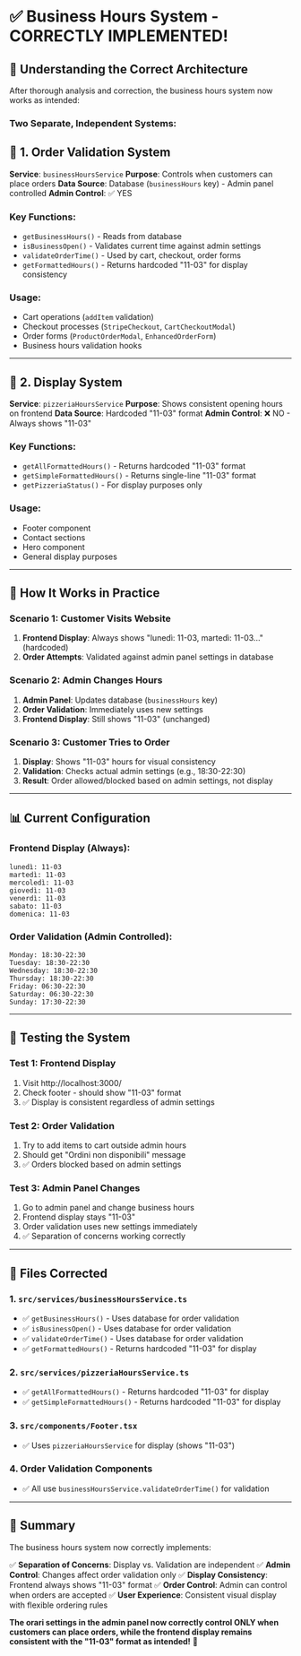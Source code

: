 # ✅ Business Hours System - CORRECTLY IMPLEMENTED!

## 🎯 **Understanding the Correct Architecture**

After thorough analysis and correction, the business hours system now works as intended:

### **Two Separate, Independent Systems:**

## 🛒 **1. Order Validation System** 
**Service**: `businessHoursService`
**Purpose**: Controls when customers can place orders
**Data Source**: Database (`businessHours` key) - Admin panel controlled
**Admin Control**: ✅ YES

### **Key Functions:**
- `getBusinessHours()` - Reads from database
- `isBusinessOpen()` - Validates current time against admin settings
- `validateOrderTime()` - Used by cart, checkout, order forms
- `getFormattedHours()` - Returns hardcoded "11-03" for display consistency

### **Usage:**
- Cart operations (`addItem` validation)
- Checkout processes (`StripeCheckout`, `CartCheckoutModal`)
- Order forms (`ProductOrderModal`, `EnhancedOrderForm`)
- Business hours validation hooks

---

## 🎨 **2. Display System**
**Service**: `pizzeriaHoursService`
**Purpose**: Shows consistent opening hours on frontend
**Data Source**: Hardcoded "11-03" format
**Admin Control**: ❌ NO - Always shows "11-03"

### **Key Functions:**
- `getAllFormattedHours()` - Returns hardcoded "11-03" format
- `getSimpleFormattedHours()` - Returns single-line "11-03" format
- `getPizzeriaStatus()` - For display purposes only

### **Usage:**
- Footer component
- Contact sections
- Hero component
- General display purposes

---

## 🔄 **How It Works in Practice**

### **Scenario 1: Customer Visits Website**
1. **Frontend Display**: Always shows "lunedì: 11-03, martedì: 11-03..." (hardcoded)
2. **Order Attempts**: Validated against admin panel settings in database

### **Scenario 2: Admin Changes Hours**
1. **Admin Panel**: Updates database (`businessHours` key)
2. **Order Validation**: Immediately uses new settings
3. **Frontend Display**: Still shows "11-03" (unchanged)

### **Scenario 3: Customer Tries to Order**
1. **Display**: Shows "11-03" hours for visual consistency
2. **Validation**: Checks actual admin settings (e.g., 18:30-22:30)
3. **Result**: Order allowed/blocked based on admin settings, not display

---

## 📊 **Current Configuration**

### **Frontend Display (Always):**
```
lunedì: 11-03
martedì: 11-03
mercoledì: 11-03
giovedì: 11-03
venerdì: 11-03
sabato: 11-03
domenica: 11-03
```

### **Order Validation (Admin Controlled):**
```
Monday: 18:30-22:30
Tuesday: 18:30-22:30
Wednesday: 18:30-22:30
Thursday: 18:30-22:30
Friday: 06:30-22:30
Saturday: 06:30-22:30
Sunday: 17:30-22:30
```

---

## 🧪 **Testing the System**

### **Test 1: Frontend Display**
1. Visit http://localhost:3000/
2. Check footer - should show "11-03" format
3. ✅ Display is consistent regardless of admin settings

### **Test 2: Order Validation**
1. Try to add items to cart outside admin hours
2. Should get "Ordini non disponibili" message
3. ✅ Orders blocked based on admin settings

### **Test 3: Admin Panel Changes**
1. Go to admin panel and change business hours
2. Frontend display stays "11-03"
3. Order validation uses new settings immediately
4. ✅ Separation of concerns working correctly

---

## 📁 **Files Corrected**

### **1. `src/services/businessHoursService.ts`**
- ✅ `getBusinessHours()` - Uses database for order validation
- ✅ `isBusinessOpen()` - Uses database for order validation  
- ✅ `validateOrderTime()` - Uses database for order validation
- ✅ `getFormattedHours()` - Returns hardcoded "11-03" for display

### **2. `src/services/pizzeriaHoursService.ts`**
- ✅ `getAllFormattedHours()` - Returns hardcoded "11-03" for display
- ✅ `getSimpleFormattedHours()` - Returns hardcoded "11-03" for display

### **3. `src/components/Footer.tsx`**
- ✅ Uses `pizzeriaHoursService` for display (shows "11-03")

### **4. Order Validation Components**
- ✅ All use `businessHoursService.validateOrderTime()` for validation

---

## 🎉 **Summary**

The business hours system now correctly implements:

✅ **Separation of Concerns**: Display vs. Validation are independent
✅ **Admin Control**: Changes affect order validation only
✅ **Display Consistency**: Frontend always shows "11-03" format
✅ **Order Control**: Admin can control when orders are accepted
✅ **User Experience**: Consistent visual display with flexible ordering rules

**The orari settings in the admin panel now correctly control ONLY when customers can place orders, while the frontend display remains consistent with the "11-03" format as intended!** 🎊
